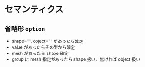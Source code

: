 # セマンティクス

## 省略形 `option`
* shape="", object="" があったら確定
* value があったらその型から確定
* mesh があったら shape 確定
* group に mesh 指定があったら shape 扱い、無ければ object 扱い
